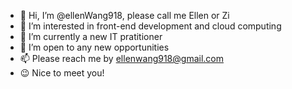 - 👋 Hi, I’m @ellenWang918, please call me Ellen or Zi
- 👀 I’m interested in front-end development and cloud computing
- 🌱 I’m currently a new IT pratitioner
- 💞️ I’m open to any new opportunities
- 📫 Please reach me by ellenwang918@gmail.com
- 😉 Nice to meet you!

<!---
ellenWang918/ellenWang918 is a ✨ special ✨ repository because its `README.md` (this file) appears on your GitHub profile.
You can click the Preview link to take a look at your changes.
--->
